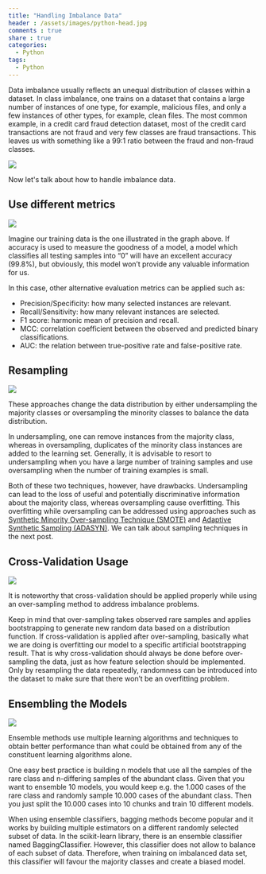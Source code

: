 ```yaml
---
title: "Handling Imbalance Data"
header : /assets/images/python-head.jpg
comments : true
share : true
categories:
  - Python
tags:
  - Python
---
```


Data imbalance usually reflects an unequal distribution of classes within a dataset. In class imbalance, one trains on a dataset that contains a large number of instances of one type, for example, malicious files, and only a few instances of other types, for example, clean files. The most common example, in a credit card fraud detection dataset, most of the credit card transactions are not fraud and very few classes are fraud transactions. This leaves us with something like a 99:1 ratio between the fraud and non-fraud classes. 

![](https://www.chirunning.com/wp-content/uploads/Imbalance-Image-copy-4.jpg)

Now let's talk about how to handle imbalance data.

## Use different metrics

![](https://i.pinimg.com/474x/5c/90/84/5c9084ce818a95ec368894fcb89b5a3b.jpg)

Imagine our training data is the one illustrated in the graph above. If accuracy is used to measure the goodness of a model, a model which classifies all testing samples into “0” will have an excellent accuracy (99.8%), but obviously, this model won’t provide any valuable information for us.

In this case, other alternative evaluation metrics can be applied such as:

- Precision/Specificity: how many selected instances are relevant.
- Recall/Sensitivity: how many relevant instances are selected.
- F1 score: harmonic mean of precision and recall.
- MCC: correlation coefficient between the observed and predicted binary classifications.
- AUC: the relation between true-positive rate and false-positive rate.

## Resampling

![](https://raw.githubusercontent.com/rafjaa/machine_learning_fecib/master/src/static/img/resampling.png)

These approaches change the data distribution by either undersampling the majority classes or oversampling the minority classes to balance the data distribution.

In undersampling, one can remove instances from the majority class, whereas in oversampling, duplicates of the minority class instances are added to the learning set. Generally, it is advisable to resort to undersampling when you have a large number of training samples and use oversampling when the number of training examples is small.

Both of these two techniques, however, have drawbacks. Undersampling can lead to the loss of useful and potentially discriminative information about the majority class, whereas oversampling cause overfitting. This overfitting while oversampling can be addressed using approaches such as [Synthetic Minority Over-sampling Technique (SMOTE)](https://www.jair.org/index.php/jair/article/view/10302) and [Adaptive Synthetic Sampling (ADASYN)](https://sci2s.ugr.es/keel/pdf/algorithm/congreso/2008-He-ieee.pdf). We can talk about sampling techniques in the next post.

## Cross-Validation Usage

![](http://ethen8181.github.io/machine-learning/model_selection/img/kfolds.png)

It is noteworthy that cross-validation should be applied properly while using an over-sampling method to address imbalance problems.

Keep in mind that over-sampling takes observed rare samples and applies bootstrapping to generate new random data based on a distribution function. If cross-validation is applied after over-sampling, basically what we are doing is overfitting our model to a specific artificial bootstrapping result. That is why cross-validation should always be done before over-sampling the data, just as how feature selection should be implemented. Only by resampling the data repeatedly, randomness can be introduced into the dataset to make sure that there won’t be an overfitting problem.

## Ensembling the Models

![](https://www.kdnuggets.com/wp-content/uploads/imbalanced-data-2.png)

Ensemble methods use multiple learning algorithms and techniques to obtain better performance than what could be obtained from any of the constituent learning algorithms alone.

One easy best practice is building n models that use all the samples of the rare class and n-differing samples of the abundant class. Given that you want to ensemble 10 models, you would keep e.g. the 1.000 cases of the rare class and randomly sample 10.000 cases of the abundant class. Then you just split the 10.000 cases into 10 chunks and train 10 different models.

When using ensemble classifiers, bagging methods become popular and it works by building multiple estimators on a different randomly selected subset of data. In the scikit-learn library, there is an ensemble classifier named BaggingClassifier. However, this classifier does not allow to balance of each subset of data. Therefore, when training on imbalanced data set, this classifier will favour the majority classes and create a biased model.